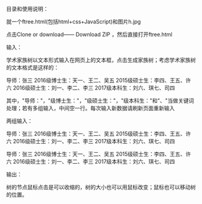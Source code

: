 目录和使用说明：

  就一个ftree.html(包括html+css+JavaScript)和图片h.jpg

  点击Clone or download—— Download ZIP ，然后直接打开ftree.html

输入：

  学术家族树以文本形式输入在网页上的文本框，点击生成家族树；考虑学术家族树的文本格式是这样的：

  导师：张三
  2016级博士生：天一、王二、吴五
  2015级硕士生：李四、王五、许六
  2016级硕士生：刘一、李二、李三
  2017级本科生：刘六、琪七、司四

  其中，"导师："，"级博士生："，"级硕士生："，"级本科生："和"、"当做关键词处理；若有多组输入，中间空一行。每次输入新数据请刷新页面重新输入
  
  两组输入：

  导师：张三
  2016级博士生：天一、王二、吴五
  2015级硕士生：李四、王五、许六
  2016级硕士生：刘一、李二、李三
  2017级本科生：刘六、琪七、司四

  导师：张三
  2016级博士生：天一、王二、吴五
  2015级硕士生：李四、王五、许六
  2016级硕士生：刘一、李二、李三
  2017级本科生：刘六、琪七、司四

输出：

 树的节点鼠标点击是可以收缩的，树的大小也可以用鼠标改变；鼠标也可以移动树的位置。
